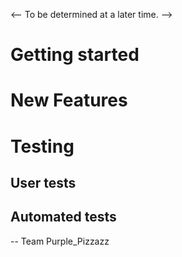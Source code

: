 
<-- To be determined at a later time. -->

# Getting started

# New Features

# Testing

## User tests

## Automated tests


-- Team Purple_Pizzazz
